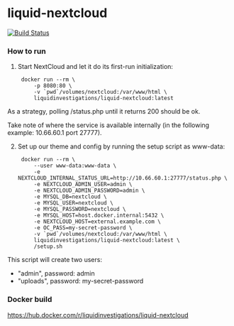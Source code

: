 # liquid-nextcloud

[![Build Status](https://jenkins.liquiddemo.org/api/badges/liquidinvestigations/liquid-nextcloud/status.svg)](https://jenkins.liquiddemo.org/liquidinvestigations/liquid-nextcloud)

### How to run

1. Start NextCloud and let it do its first-run initialization:

        docker run --rm \
            -p 8080:80 \
            -v `pwd`/volumes/nextcloud:/var/www/html \
            liquidinvestigations/liquid-nextcloud:latest

As a strategy, polling /status.php until it returns 200 should be ok.

Take note of where the service is available internally (in the following example: 10.66.60.1 port 27777).


2. Set up our theme and config by running the setup script as www-data:

        docker run --rm \
            --user www-data:www-data \
            -e NEXTCLOUD_INTERNAL_STATUS_URL=http://10.66.60.1:27777/status.php \
            -e NEXTCLOUD_ADMIN_USER=admin \
            -e NEXTCLOUD_ADMIN_PASSWORD=admin \
            -e MYSQL_DB=nextcloud \
            -e MYSQL_USER=nextcloud \
            -e MYSQL_PASSWORD=nextcloud \
            -e MYSQL_HOST=host.docker.internal:5432 \
            -e NEXTCLOUD_HOST=external.example.com \
            -e OC_PASS=my-secret-password \
            -v `pwd`/volumes/nextcloud:/var/www/html \
            liquidinvestigations/liquid-nextcloud:latest \
            /setup.sh


This script will create two users:

- "admin", password: admin
- "uploads", password: my-secret-password


### Docker build

https://hub.docker.com/r/liquidinvestigations/liquid-nextcloud
